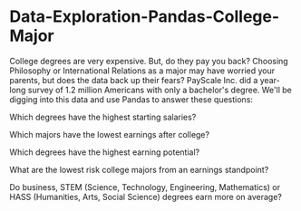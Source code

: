 # Data-Exploration-Pandas-College-Major
College degrees are very expensive. But, do they pay you back? Choosing Philosophy or International Relations as a major may have worried your parents, but does the data back up their fears? PayScale Inc. did a year-long survey of 1.2 million Americans with only a bachelor's degree. We'll be digging into this data and use Pandas to answer these questions:



Which degrees have the highest starting salaries? 

Which majors have the lowest earnings after college?

Which degrees have the highest earning potential?

What are the lowest risk college majors from an earnings standpoint?

Do business, STEM (Science, Technology, Engineering, Mathematics) or HASS (Humanities, Arts, Social Science) degrees earn more on average?

